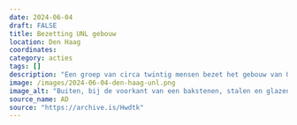 ```yaml
---
date: 2024-06-04
draft: FALSE
title: Bezetting UNL gebouw
location: Den Haag
coordinates: 
category: acties
tags: []
description: "Een groep van circa twintig mensen bezet het gebouw van Universiteiten van Nederland in Den Haag. Een aantal van hen weet op de afdakking boven de ingang te komen en verschanst zich daar."
image: /images/2024-06-04-den-haag-unl.png
image_alt: "Buiten, bij de voorkant van een bakstenen, stalen en glazen gebouw, staat en zit een twintigtal personen met posters, Palestijnse vlaggen en grote spandoeken met daarop de teksten (in Nederlands en Engels): 'Boycot en desinvesteer', en 'Nederlandse universiteiten medeplichting aan ...' [onleesbaar]. Zes van hen zitten bovenop het portaal van de ingang. Het grootste gedeelte draagt keffiyeh en maakt met hun vingers het 'V'-teken van overwinning. "
source_name: AD
source: "https://archive.is/Hwdtk"
---
```

